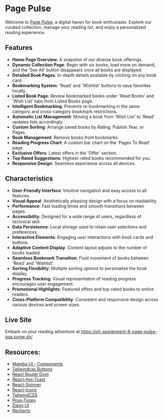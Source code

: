# Page Pulse

Welcome to [Page Pulse](https://ph-assignment-8-page-pulse-spa.surge.sh/), a digital haven for book enthusiasts. Explore our curated collection, manage your reading list, and enjoy a personalized reading experience.

## Features

- **Home Page Overview**: A snapshot of our diverse book offerings.
- **Dynamic Collection Page**: Begin with six books, load more on demand, and the 'See All' button disappears once all books are displayed.
- **Detailed Book Pages**: In-depth details available by clicking on any book card.
- **Bookmarking System**: 'Read' and 'Wishlist' buttons to save favorites locally.
- **Listed Book Page**: Review bookmarked books under 'Read Books' and 'Wish List' tabs from Listed Books page.
- **Intelligent Bookmarking**: Prevents re-bookmarking in the same category and cross-category bookmark restrictions.
- **Automatic List Management**: Moving a book from 'Wish List' to 'Read' updates lists accordingly.
- **Custom Sorting**: Arrange saved books by Rating, Publish Year, or Pages.
- **Book Management**: Remove books from bookmarks.
- **Reading Progress Chart**: A custom bar chart on the 'Pages To Read' page.
- **Exclusive Offers**: Latest offers in the 'Offer' section.
- **Top Rated Suggestions**: Highest-rated books recommended for you.
- **Responsive Design**: Seamless experience across all devices.

## Characteristics

- **User-Friendly Interface**: Intuitive navigation and easy access to all features.
- **Visual Appeal**: Aesthetically pleasing design with a focus on readability.
- **Performance**: Fast loading times and smooth transitions between pages.
- **Accessibility**: Designed for a wide range of users, regardless of technical skill.
- **Data Persistence**: Local storage used to retain user selections and preferences.
- **Interactive Elements**: Engaging user interactions with book cards and buttons.
- **Adaptive Content Display**: Content layout adjusts to the number of books loaded.
- **Seamless Bookmark Transition**: Fluid movement of books between 'Read' and 'Wishlist'.
- **Sorting Flexibility**: Multiple sorting options to personalize the book display.
- **Progress Tracking**: Visual representation of reading progress encourages user engagement.
- **Promotional Highlights**: Featured offers and top-rated books to entice readers.
- **Cross-Platform Compatibility**: Consistent and responsive design across various devices and screen sizes.

## Live Site

Embark on your reading adventure at https://ph-assignment-8-page-pulse-spa.surge.sh/


## Resources:

- [Mamba UI - Components](https://mambaui.com/components)
- [Tailwindcss Buttons](https://devdojo.com/tailwindcss/buttons)
- [React Router Dom](https://reactrouter.com/en/main)
- [React-Hot-Toast](https://react-hot-toast.com/)
- [React-Spinner](https://www.npmjs.com/package/react-spinners)
- [React-Icons](https://react-icons.github.io/react-icons/)
- [TailwindCSS](https://tailwindcss.com/)
- [Prop-Types](https://www.npmjs.com/package/prop-types)
- [Daisy UI](https://daisyui.com/)
- [Recharts](https://recharts.org/en-US/)

